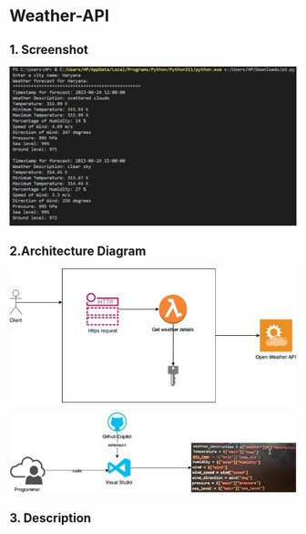# Weather-API

## 1. Screenshot

![API Screenshot](https://github.com/lakshitaaS/Weather-API/blob/main/Code%20Screenshot_WeatherAPI.jpeg)

## 2.Architecture Diagram

<!-- Architecture Diagram -->
![Architecture Diagram](https://github.com/lakshitaaS/Weather-API/blob/main/ArchitectureDiagram_WeatherAPI.jpeg)

<!-- Code using Github Pilot -->
![GithubCopilot](https://github.com/lakshitaaS/Weather-API/blob/main/GithubCopilot_WeatherAPI.jpeg)

## 3. Description
